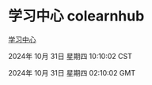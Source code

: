 # 学习中心 colearnhub
[学习中心](http://219.139.197.74:56308/colearnhub/)

2024年 10月 31日 星期四 10:10:02 CST

2024年 10月 31日 星期四 02:10:02 GMT
